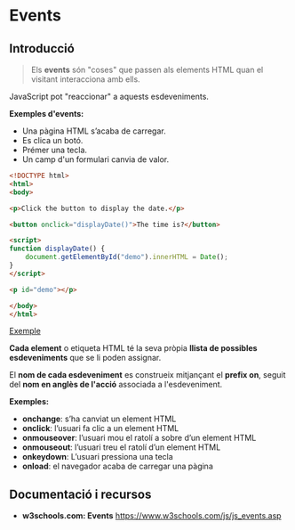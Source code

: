 # Events

## Introducció

> Els **events** són "coses" que passen als elements HTML quan el visitant interacciona amb ells.

JavaScript pot "reaccionar" a aquests esdeveniments.

**Exemples d'events:**

* Una pàgina HTML s’acaba de carregar.
* Es clica un botó.
* Prémer una tecla.
* Un camp d'un formulari canvia de valor.


```html
<!DOCTYPE html>
<html>
<body>

<p>Click the button to display the date.</p>

<button onclick="displayDate()">The time is?</button>

<script>
function displayDate() {
    document.getElementById("demo").innerHTML = Date();
}
</script>

<p id="demo"></p>

</body>
</html>
```

[Exemple](https://www.w3schools.com/js/tryit.asp?filename=tryjs_events1)

**Cada element** o etiqueta HTML té la seva pròpia **llista de possibles esdeveniments** que se li poden assignar. 

El **nom de cada esdeveniment** es construeix mitjançant el **prefix on**, seguit del **nom en anglès de l'acció** associada a l'esdeveniment. 

**Exemples:**

* **onchange**: s’ha canviat un element HTML
* **onclick**: l’usuari fa clic a un element HTML
* **onmouseover**: l’usuari mou el ratolí a sobre d’un element HTML
* **onmouseout**: l’usuari treu el ratolí d’un element HTML
* **onkeydown**: L’usuari pressiona una tecla
* **onload**: el navegador acaba de carregar una pàgina




## Documentació i recursos

* **w3schools.com: Events** https://www.w3schools.com/js/js_events.asp
